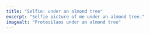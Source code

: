 ```yaml
---
title: "Selfie: under an almond tree"
excerpt: "Selfie picture of me under an almond tree."
imagealt: "Protesilaos under an almond tree"
---
```

